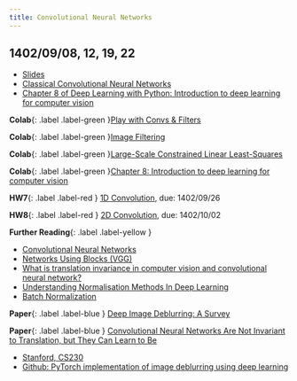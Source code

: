 ```yaml
---
title: Convolutional Neural Networks
---
```


## 1402/09/08, 12, 19, 22

* [Slides](https://mamintoosi.github.io/slides/topics/DL-TF/Chapter8-Introductio-to-Deep-learning-for-Computer-Vision.html)
* [Classical Convolutional Neural Networks](https://connectjaya.com/classical-convolutional-neural-networkscnn/)
* [Chapter 8 of Deep Learning with Python: Introduction to deep learning for computer vision](https://fumdrive.um.ac.ir/index.php/s/tbdbtwzCkqbMoGD)

**Colab**{: .label .label-green }[Play with Convs & Filters](https://colab.research.google.com/github/fum-cs/dl-fall-2023/blob/main/code/conv_play.ipynb)

**Colab**{: .label .label-green }[Image Filtering](https://colab.research.google.com/github/mamintoosi-cs/pytorch-workshop/blob/master/App_Image.ipynb)

**Colab**{: .label .label-green }[Large-Scale Constrained Linear Least-Squares](https://colab.research.google.com/github/fum-cs/dl-fall-2023/blob/main/code/Large-Scale-Constrained-Linear-Least-Squares.ipynb)

**Colab**{: .label .label-green }[Chapter 8: Introduction to deep learning for computer vision](https://colab.research.google.com/github/fchollet/deep-learning-with-python-notebooks/blob/master/chapter08_intro-to-dl-for-computer-vision.ipynb)

**HW7**{: .label .label-red } [1D Convolution](https://vu.um.ac.ir/mod/assign/view.php?id=465046), due: 1402/09/26

**HW8**{: .label .label-red } [2D Convolution](https://vu.um.ac.ir/mod/assign/view.php?id=467483), due: 1402/10/02


**Further Reading**{: .label .label-yellow }

* [Convolutional Neural Networks](https://d2l.ai/chapter_convolutional-neural-networks/index.html)
* [Networks Using Blocks (VGG)](https://d2l.ai/chapter_convolutional-modern/vgg.html)
* [What is translation invariance in computer vision and convolutional neural network?](https://stats.stackexchange.com/questions/208936/what-is-translation-invariance-in-computer-vision-and-convolutional-neural-netwo)
* [Understanding Normalisation Methods In Deep Learning](https://analyticsindiamag.com/understanding-normalization-methods-in-deep-learning/)
* [Batch Normalization](https://d2l.ai/chapter_convolutional-modern/batch-norm.html)

**Paper**{: .label .label-blue } [Deep Image Deblurring: A Survey](https://arxiv.org/pdf/2201.10700.pdf)

**Paper**{: .label .label-blue } [Convolutional Neural Networks Are Not Invariant to Translation, but They Can Learn to Be](https://jmlr.org/papers/v22/21-0019.html)

* [Stanford, CS230](https://stanford.edu/~shervine/l/fa/teaching/cs-230/)
* [Github: PyTorch implementation of image deblurring using deep learning](https://github.com/sovit-123/image-deblurring-using-deep-learning/tree/master)
